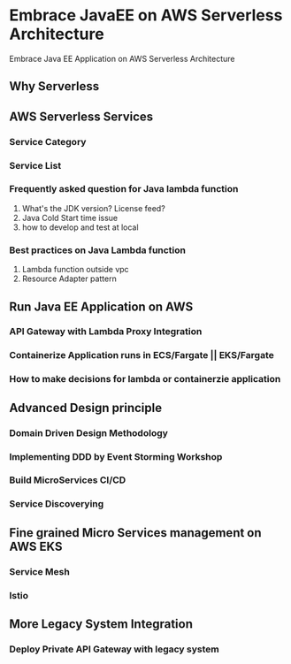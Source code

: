 # Embrace JavaEE on AWS Serverless Architecture
Embrace Java EE Application on AWS Serverless Architecture

## Why Serverless

## AWS Serverless Services
### Service Category
### Service List
### Frequently asked question for Java lambda function
1. What's the JDK version? License feed?
2. Java Cold Start time issue
3. how to develop and test at local
### Best practices on Java Lambda function
1. Lambda function outside vpc
2. Resource Adapter pattern 

## Run Java EE Application on AWS
### API Gateway with Lambda Proxy Integration
### Containerize Application runs in ECS/Fargate || EKS/Fargate
### How to make decisions for lambda or containerzie application

## Advanced Design principle
### Domain Driven Design Methodology
### Implementing DDD by Event Storming Workshop
### Build MicroServices CI/CD
### Service Discoverying

## Fine grained Micro Services management on AWS EKS
### Service Mesh
### Istio

## More Legacy System Integration
### Deploy Private API Gateway with legacy system
